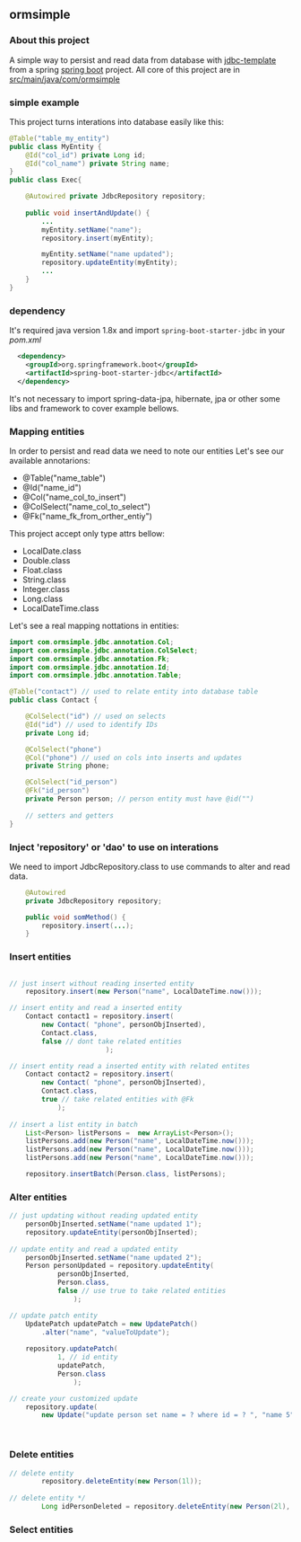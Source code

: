 ## ormsimple

### About this project

A simple way to persist and read data from database with [jdbc-template](https://spring.io/guides/gs/relational-data-access/) from a spring [spring boot](https://start.spring.io/)  project.
All core of this project are in [src/main/java/com/ormsimple](https://github.com/dilermando-lima/jdbc-template-easy/tree/master/src/main/java/com/ormsimple)

### simple example
This project turns interations into database easily like this:

```java
@Table("table_my_entity")
public class MyEntity {
    @Id("col_id") private Long id;
    @Id("col_name") private String name;
}
public class Exec{

    @Autowired private JdbcRepository repository;
    
    public void insertAndUpdate() {
        ...
        myEntity.setName("name");
        repository.insert(myEntity);

        myEntity.setName("name updated");
        repository.updateEntity(myEntity);
        ...
    }
}
```

### dependency

It's required java version 1.8x and import `spring-boot-starter-jdbc` in your *pom.xml*

```xml
  <dependency>
    <groupId>org.springframework.boot</groupId>
    <artifactId>spring-boot-starter-jdbc</artifactId>
  </dependency>
 ```
It's not necessary to import spring-data-jpa, hibernate, jpa or other some libs and framework to cover example bellows.

### Mapping entities
In order to persist and read data we need to note our entities
Let's see our available annotarions:
  - @Table("name_table")
  - @Id("name_id")
  - @Col("name_col_to_insert")
  - @ColSelect("name_col_to_select")
  - @Fk("name_fk_from_orther_entiy")
  
This project accept only type attrs bellow:
 - LocalDate.class
 - Double.class
 - Float.class
 - String.class
 - Integer.class
 - Long.class
 - LocalDateTime.class

Let's see a real mapping nottations in entities:

```java
import com.ormsimple.jdbc.annotation.Col;
import com.ormsimple.jdbc.annotation.ColSelect;
import com.ormsimple.jdbc.annotation.Fk;
import com.ormsimple.jdbc.annotation.Id;
import com.ormsimple.jdbc.annotation.Table;

@Table("contact") // used to relate entity into database table
public class Contact {

    @ColSelect("id") // used on selects
    @Id("id") // used to identify IDs
    private Long id;

    @ColSelect("phone")
    @Col("phone") // used on cols into inserts and updates
    private String phone;

    @ColSelect("id_person")
    @Fk("id_person")
    private Person person; // person entity must have @id("")
    
    // setters and getters
}
```

### Inject 'repository' or 'dao' to use on interations
We need to import JdbcRepository.class to use commands to alter and read data.
```java
    @Autowired
	private JdbcRepository repository;

	public void somMethod() {
		repository.insert(...);
	}
```

### Insert entities
```java

// just insert without reading inserted entity
    repository.insert(new Person("name", LocalDateTime.now()));

// insert entity and read a inserted entity
	Contact contact1 = repository.insert(
		new Contact( "phone", personObjInserted),
		Contact.class,
		false // dont take related entities
						);

// insert entity read a inserted entity with related entites
	Contact contact2 = repository.insert(
		new Contact( "phone", personObjInserted),
		Contact.class,
		true // take related entities with @Fk  
		    );
						
// insert a list entity in batch
    List<Person> listPersons =  new ArrayList<Person>();
	listPersons.add(new Person("name", LocalDateTime.now()));
	listPersons.add(new Person("name", LocalDateTime.now()));
	listPersons.add(new Person("name", LocalDateTime.now()));

	repository.insertBatch(Person.class, listPersons);
```
### Alter entities
```java
// just updating without reading updated entity
	personObjInserted.setName("name updated 1");
	repository.updateEntity(personObjInserted);
	
// update entity and read a updated entity
	personObjInserted.setName("name updated 2");
	Person personUpdated = repository.updateEntity(
			personObjInserted,
			Person.class,
			false // use true to take related entities
			    );

// update patch entity
	UpdatePatch updatePatch = new UpdatePatch()
		.alter("name", "valueToUpdate");
		
	repository.updatePatch(
			1, // id entity
			updatePatch, 
			Person.class
				);

// create your customized update
	repository.update(
	    new Update("update person set name = ? where id = ? ", "name 5", 1 ));

		

```
### Delete entities
```java
// delete entity
		repository.deleteEntity(new Person(1l));
		
// delete entity */
		Long idPersonDeleted = repository.deleteEntity(new Person(2l), Long.class);
```
### Select entities
```java


```